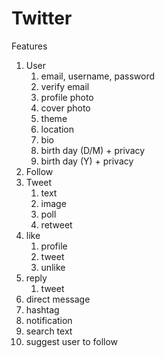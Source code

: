 # Twitter

Features

1. User
    1. email, username, password
    1. verify email
    1. profile photo
    1. cover photo
    1. theme
    1. location
    1. bio
    1. birth day (D/M) + privacy
    1. birth day (Y) + privacy
1. Follow
1. Tweet
    1. text
    1. image
    1. poll
    1. retweet
1. like
    1. profile
    1. tweet
    1. unlike
1. reply
    1. tweet
1. direct message
1. hashtag
1. notification
1. search text
1. suggest user to follow
